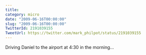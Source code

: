 ```yaml
---
title: 
category: micro
date: "2009-06-16T00:00:00"
slug: "2009-06-16T00:00:00"
TwitterId: 2191039155
TweetUrl: https://twitter.com/mark_philpot/status/2191039155
---
```


Driving Daniel to the airport at 4:30 in the morning...
